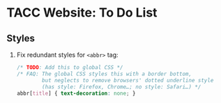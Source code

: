 # TACC Website: To Do List

## Styles

1. Fix redundant styles for `<abbr>` tag:
    ```css
    /* TODO: Add this to global CSS */
    /* FAQ: The global CSS styles this with a border bottom,
            but neglects to remove browsers' dotted underline style
            (has style: Firefox, Chrome…; no style: Safari…) */
    abbr[title] { text-decoration: none; }
    ```